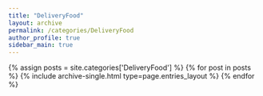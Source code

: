 ```yaml
---
title: "DeliveryFood"
layout: archive
permalink: /categories/DeliveryFood
author_profile: true
sidebar_main: true
---
```


{% assign posts = site.categories['DeliveryFood'] %}
{% for post in posts %} {% include archive-single.html type=page.entries_layout %} 
{% endfor %}